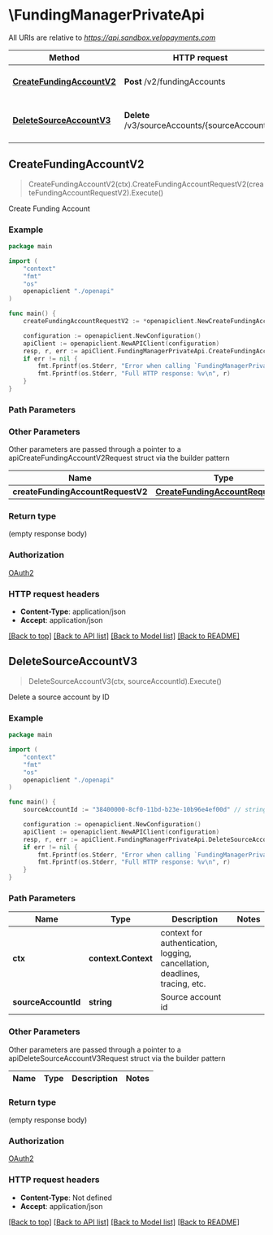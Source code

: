 # \FundingManagerPrivateApi

All URIs are relative to *https://api.sandbox.velopayments.com*

Method | HTTP request | Description
------------- | ------------- | -------------
[**CreateFundingAccountV2**](FundingManagerPrivateApi.md#CreateFundingAccountV2) | **Post** /v2/fundingAccounts | Create Funding Account
[**DeleteSourceAccountV3**](FundingManagerPrivateApi.md#DeleteSourceAccountV3) | **Delete** /v3/sourceAccounts/{sourceAccountId} | Delete a source account by ID



## CreateFundingAccountV2

> CreateFundingAccountV2(ctx).CreateFundingAccountRequestV2(createFundingAccountRequestV2).Execute()

Create Funding Account



### Example

```go
package main

import (
    "context"
    "fmt"
    "os"
    openapiclient "./openapi"
)

func main() {
    createFundingAccountRequestV2 := *openapiclient.NewCreateFundingAccountRequestV2("Type_example", "Name_example", "PayorId_example") // CreateFundingAccountRequestV2 |  (optional)

    configuration := openapiclient.NewConfiguration()
    apiClient := openapiclient.NewAPIClient(configuration)
    resp, r, err := apiClient.FundingManagerPrivateApi.CreateFundingAccountV2(context.Background()).CreateFundingAccountRequestV2(createFundingAccountRequestV2).Execute()
    if err != nil {
        fmt.Fprintf(os.Stderr, "Error when calling `FundingManagerPrivateApi.CreateFundingAccountV2``: %v\n", err)
        fmt.Fprintf(os.Stderr, "Full HTTP response: %v\n", r)
    }
}
```

### Path Parameters



### Other Parameters

Other parameters are passed through a pointer to a apiCreateFundingAccountV2Request struct via the builder pattern


Name | Type | Description  | Notes
------------- | ------------- | ------------- | -------------
 **createFundingAccountRequestV2** | [**CreateFundingAccountRequestV2**](CreateFundingAccountRequestV2.md) |  | 

### Return type

 (empty response body)

### Authorization

[OAuth2](../README.md#OAuth2)

### HTTP request headers

- **Content-Type**: application/json
- **Accept**: application/json

[[Back to top]](#) [[Back to API list]](../README.md#documentation-for-api-endpoints)
[[Back to Model list]](../README.md#documentation-for-models)
[[Back to README]](../README.md)


## DeleteSourceAccountV3

> DeleteSourceAccountV3(ctx, sourceAccountId).Execute()

Delete a source account by ID



### Example

```go
package main

import (
    "context"
    "fmt"
    "os"
    openapiclient "./openapi"
)

func main() {
    sourceAccountId := "38400000-8cf0-11bd-b23e-10b96e4ef00d" // string | Source account id

    configuration := openapiclient.NewConfiguration()
    apiClient := openapiclient.NewAPIClient(configuration)
    resp, r, err := apiClient.FundingManagerPrivateApi.DeleteSourceAccountV3(context.Background(), sourceAccountId).Execute()
    if err != nil {
        fmt.Fprintf(os.Stderr, "Error when calling `FundingManagerPrivateApi.DeleteSourceAccountV3``: %v\n", err)
        fmt.Fprintf(os.Stderr, "Full HTTP response: %v\n", r)
    }
}
```

### Path Parameters


Name | Type | Description  | Notes
------------- | ------------- | ------------- | -------------
**ctx** | **context.Context** | context for authentication, logging, cancellation, deadlines, tracing, etc.
**sourceAccountId** | **string** | Source account id | 

### Other Parameters

Other parameters are passed through a pointer to a apiDeleteSourceAccountV3Request struct via the builder pattern


Name | Type | Description  | Notes
------------- | ------------- | ------------- | -------------


### Return type

 (empty response body)

### Authorization

[OAuth2](../README.md#OAuth2)

### HTTP request headers

- **Content-Type**: Not defined
- **Accept**: application/json

[[Back to top]](#) [[Back to API list]](../README.md#documentation-for-api-endpoints)
[[Back to Model list]](../README.md#documentation-for-models)
[[Back to README]](../README.md)

